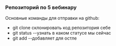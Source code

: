 ### Репозиторий по 5 вебинару
Основные команды для отправки на github:
- git clone   склонировать код репозитория себе
- git status --узнать в каком статусе мы сейчас
- git add  --добавляет для остле